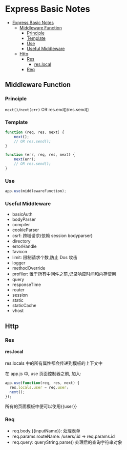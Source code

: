 # Express Basic Notes

<!-- TOC -->

- [Express Basic Notes](#express-basic-notes)
  - [Middleware Function](#middleware-function)
    - [Principle](#principle)
    - [Template](#template)
    - [Use](#use)
    - [Useful Middleware](#useful-middleware)
  - [Http](#http)
    - [Res](#res)
      - [res.local](#reslocal)
    - [Req](#req)

<!-- /TOC -->

## Middleware Function

### Principle

`next()/next(err)` OR res.end()/res.send()

### Template

```js
function (req, res, next) {
    next();
    // OR res.send();
}

function (err, req, res, next) {
    next(err);
    // OR res.send();
}
```

### Use

```js
app.use(middlewareFunction);
```

### Useful Middleware

- basicAuth
- bodyParser
- compiler
- cookieParser
- csrf: 跨域请求(依赖 session bodyparser)
- directory
- errorHandle
- favicon
- limit: 限制请求个数,防止 Dos 攻击
- logger
- methodOverride
- profiler: 置于所有中间件之前,记录响应时间和内存使用
- query
- responseTime
- router
- session
- static
- staticCache
- vhost

## Http

### Res

#### res.local

res.locals 中的所有属性都会传递到模板的上下文中

在 app.js 中, use 页面控制器之前, 加入:

```js
app.use(function(req, res, next) {
  res.locals.user = req.user;
  next();
});
```

所有的页面模板中便可以使用{{user}}

### Req

- req.body.{{inputName}}: 处理表单
- req.params.routeName: /users/:id -> req.params.id
- req.query: queryString.parse() 处理后的查询字符串对象
